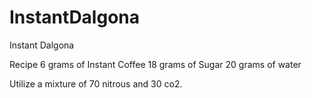 # InstantDalgona
Instant Dalgona

Recipe
6 grams of Instant Coffee
18 grams of Sugar
20 grams of water


Utilize a mixture of 70 nitrous and 30 co2.
